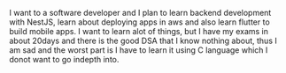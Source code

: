 I want to a software developer and I plan to learn backend development with NestJS, learn about deploying apps in aws and also learn flutter to build mobile apps. I want to learn alot of things, but I have my exams in about 20days and there is the good DSA that I know nothing about, thus I am sad and the worst part is I have to learn it using C language which I donot want to go indepth into. 
